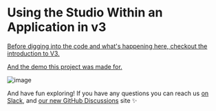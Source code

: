 # Using the Studio Within an Application in v3

[Before digging into the code and what's happening here, checkout the introduction to V3.](https://github.com/sanity-io/sanity/discussions/3339)

[And the demo this project was made for.](https://youtu.be/298mlqa1-Hk)

![image](https://user-images.githubusercontent.com/81981/173820595-a07daf71-e5df-4eb3-ba87-948dc7052366.png)


And have fun exploring! If you have any questions you can reach us [on Slack](https://slack.sanity.io/), and [our new GitHub Discussions](https://github.com/sanity-io/sanity/discussions) site ✨
